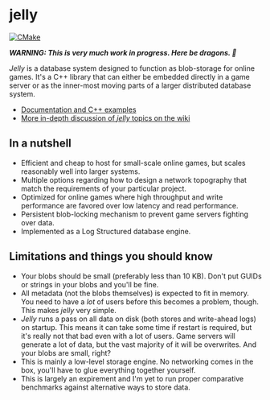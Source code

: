# jelly
[![CMake](https://github.com/demogorgon1/jelly/actions/workflows/cmake.yml/badge.svg)](https://github.com/demogorgon1/jelly/actions/workflows/cmake.yml)

___WARNING: This is very much work in progress. Here be dragons. 🐲___

_Jelly_ is a database system designed to function as blob-storage for online games. It's a C++ library that can either be embedded directly
in a game server or as the inner-most moving parts of a larger distributed database system.

* [Documentation and C++ examples](https://demogorgon1.github.io/jelly/index.html)
* [More in-depth discussion of _jelly_ topics on the wiki](https://github.com/demogorgon1/jelly/wiki)

## In a nutshell

* Efficient and cheap to host for small-scale online games, but scales reasonably well into larger systems.
* Multiple options regarding how to design a network topography that match the requirements of your particular project.
* Optimized for online games where high throughput and write performance are favored over low latency and read performance.
* Persistent blob-locking mechanism to prevent game servers fighting over data. 
* Implemented as a Log Structured database engine.

## Limitations and things you should know

* Your blobs should be small (preferably less than 10 KB). Don't put GUIDs or strings in your blobs and you'll be fine.
* All metadata (not the blobs themselves) is expected to fit in memory. You need to have a _lot_ of
users before this becomes a problem, though. This makes _jelly_ very simple.
* _Jelly_ runs a pass on all data on disk (both stores and write-ahead logs) on startup. This means it can take some time if restart is required, but it's really not that bad even with a lot of users. Game servers will generate a lot of data,
but the vast majority of it will be overwrites. And your blobs are small, right?
* This is mainly a low-level storage engine. No networking comes in the box, you'll have to glue everything together yourself.
* This is largely an expirement and I'm yet to run proper comparative benchmarks against alternative ways
to store data. 
